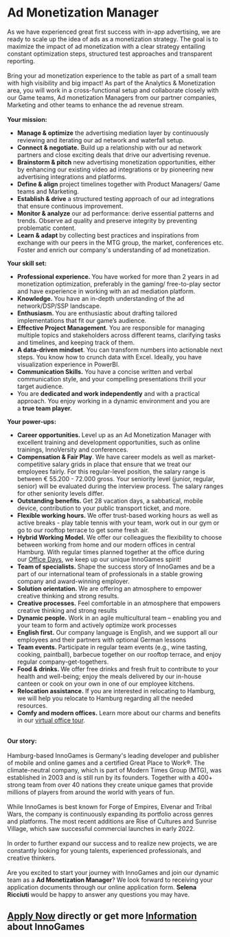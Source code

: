 <h1>Ad Monetization Manager</h1>
<div>As we have experienced great first success with in-app advertising, we are ready to scale up the idea of ads as a monetization strategy. The goal is to maximize the impact of ad monetization with a clear strategy entailing constant optimization steps, structured test approaches and transparent reporting.<br /><br />Bring your ad monetization experience to the table as part of a small team with high visibility and big impact! As part of the Analytics &amp; Monetization area, you will work in a cross-functional setup and collaborate closely with our Game teams, Ad monetization Managers from our partner companies, Marketing and other teams to enhance the ad revenue stream.<br /><br /><strong>Your mission:</strong></div><ul><li><b>Manage &amp; optimize</b><span> </span>the advertising mediation layer by continuously reviewing and iterating our ad network and waterfall setup.</li><li><b>Connect &amp; negotiate.</b><span> </span>Build up a relationship with our ad network partners and close exciting deals that drive our advertising revenue.</li><li><b>Brainstorm &amp; pitch</b><span> </span>new advertising monetization opportunities, either by enhancing our existing video ad integrations or by pioneering new advertising integrations and platforms.</li><li><b>Define &amp; align</b><span> </span>project timelines together with Product Managers/ Game teams and Marketing.</li><li><b>Establish &amp; drive</b><span> </span>a structured testing approach of our ad integrations that ensure continuous improvement.</li><li><b>Monitor &amp; analyze</b><span> </span>our ad performance: derive essential patterns and trends. Observe ad quality and preserve integrity by preventing problematic content.</li><li><b>Learn &amp; adapt<span> </span></b>by collecting best practices and inspirations from exchange with our peers in the MTG group, the market, conferences etc. Foster and enrich our company's understanding of ad monetization.</li></ul><div><strong>Your skill set:</strong></div><ul><li><b>Professional experience.<span> </span></b>You have worked for more than 2 years in ad monetization optimization, preferably in the gaming/ free-to-play sector and have experience in working with an ad mediation platform.</li><li><b>Knowledge.<span> </span></b>You have an in-depth understanding of the ad network/DSP/SSP landscape.</li><li><b>Enthusiasm.<span> </span></b>You are enthusiastic about drafting tailored implementations that fit our game’s audience.</li><li><b>Effective Project Management</b>. You are responsible for managing multiple topics and stakeholders across different teams, clarifying tasks and timelines, and keeping track of them.</li><li><b>A data-driven mindset</b>. You can transform numbers into actionable next steps. You know how to crunch data with Excel. Ideally, you have visualization experience in PowerBI.</li><li><b>Communication Skills.</b><span> </span>You have a concise written and verbal communication style, and your compelling presentations thrill your target audience.</li><li>You are<span> </span><b>dedicated and work independently</b><span> </span>and with a practical approach. You enjoy working in a dynamic environment and you are a<span> </span><b>true team player.</b></li></ul><div><strong>Your power-ups:</strong></div><ul><li><b>Career opportunities.<span> </span></b>Level up as an Ad Monetization Manager with excellent training and development opportunities, such as online trainings, InnoVersity and conferences.</li><li><b>Compensation &amp; Fair Play</b>. We have career models as well as market-competitive salary grids in place that ensure that we treat our employees fairly. For this regular-level position, the salary range is between € 55.200 - 72.000 gross. Your seniority level (junior, regular, senior) will be evaluated during the interview process. The salary ranges for other seniority levels differ.</li><li><b>Outstanding benefits.<span> </span></b>Get 28 vacation days, a sabbatical, mobile device, contribution to your public transport ticket, and more.</li><li><b>Flexible working hours.<span> </span></b>We offer trust-based working hours as well as active breaks - play table tennis with your team, work out in our gym or go to our rooftop terrace to get some fresh air.</li><li><b>Hybrid Working Model.<span> </span></b>We offer our colleagues the flexibility to choose between working from home and our modern offices in central Hamburg. With regular times planned together at the office during our<span> </span><a target="_blank" href="https://www.youtube.com/watch?v=jgfErq-FwnE">Office Days</a>, we keep up our unique InnoGames spirit!</li><li><b>Team of specialists.<span> </span></b>Shape the success story of InnoGames and be a part of our international team of professionals in a stable growing company and award-winning employer.</li><li><b>Solution orientation.<span> </span></b>We are offering an atmosphere to empower creative thinking and strong results.</li><li><b>Creative processes.</b><span> </span>Feel comfortable in an atmosphere that empowers creative thinking and strong results</li><li><b>Dynamic people.</b><span> </span>Work in an agile multicultural team – enabling you and your team to form and actively optimize work processes</li><li><b>English first.</b><span> </span>Our company language is English, and we support all our employees and their partners with optional German lessons</li><li><b>Team events.<span> </span></b>Participate in regular team events (e.g., wine tasting, cooking, paintball), barbecue together on our rooftop terrace, and enjoy regular company-get-togethers.</li><li><b>Food &amp; drinks.<span> </span></b>We offer free drinks and fresh fruit to contribute to your health and well-being; enjoy the meals delivered by our in-house canteen or cook on your own in one of our employee kitchens.</li><li><b>Relocation assistance.<span> </span></b>If you are interested in relocating to Hamburg, we will help you relocate to Hamburg regarding all the needed resources.</li><li><b>Comfy and modern offices.</b><span> </span>Learn more about our charms and benefits in our<span> </span><a target="_blank" href="https://www.youtube.com/watch?v=yZR6GlDxRag&amp;feature=youtu.be">virtual office tour</a>.</li></ul><br /><strong>Our story:</strong><b><br /></b><br />Hamburg-based InnoGames is Germany's leading developer and publisher of mobile and online games and a certified Great Place to Work®. The climate-neutral company, which is part of Modern Times Group (MTG), was established in 2003 and is still run by its founders. Together with a 400+ strong team from over 40 nations they create unique games that provide millions of players from around the world with years of fun.<br /><br />While InnoGames is best known for Forge of Empires, Elvenar and Tribal Wars, the company is continuously expanding its portfolio across genres and platforms. The most recent additions are Rise of Cultures and Sunrise Village, which saw successful commercial launches in early 2022.<br /><br />In order to further expand our success and to realize new projects, we are constantly looking for young talents, experienced professionals, and creative thinkers.<br /><br />Are you excited to start your journey with InnoGames and join our dynamic team as a <b>Ad Monetization Manager</b>? We look forward to receiving your application documents through our online application form. <b>Selena Ricciuti</b> would be happy to answer any questions you may have.

<h2><a href="https://jobs.jobvite.com/careers/innogames/job/osMUlfwd/apply?__jvst=Job+Board&__jvsd=github_jobs_repo">Apply Now</a> directly or get more <a href="https://www.innogames.com/career/detail/job/ad-monetization-manager/?s=github_jobs_repo">Information</a> about InnoGames</h2>